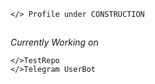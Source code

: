 ```python3
</> Profile under CONSTRUCTION
```
##
_Currently Working on_ 
```
</>TestRepo
</>Telegram UserBot
``` 


